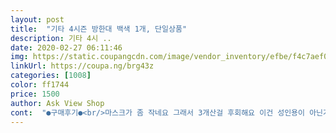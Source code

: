 ```yaml
---
layout: post 
title:  "기타 4시즌 방한대 백색 1개, 단일상품" 
description: 기타 4시 ..
date: 2020-02-27 06:11:46 
img: https://static.coupangcdn.com/image/vendor_inventory/efbe/f4c7aef0c368562af391289a1e7be3dab8107be6ff9ffea482ae78649de9.jpg 
linkUrl: https://coupa.ng/brg43z 
categories: [1008] 
color: ff1744 
price: 1500 
author: Ask View Shop 
cont:  "●구매후기●<br/>마스크가 좀 작네요 그래서 3개산걸 후회해요 이건 성인용이 아닌거같아요<br/>면이라 좋은것같아요 요즘 코로나로 마스크구하기 힘든데 싸게 구입할수있어서 좋았어요 빨리 이 위기가 지나갔으면 좋겠네요<br/>사이즈가 좀 크고 귀걸이가 두꺼워서 조금 불편해요<br/>" 
---
```

